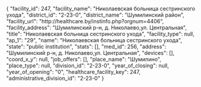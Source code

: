 {
    "facility_id": 247,
    "facility_name": "Николаевская больница сестринского ухода",
    "district_id": "2-23-0",
    "district_name": "Шумилинский район",
    "facility_url": "http:\/\/healthcare.by\/instinfo.php?orgnum=4406",
    "facility_address": "Шумилинский р-н, д. Николаево,ул. Центральная",
    "title": "Николаевская больница сестринского ухода",
    "facility_type": null,
    "ap_1": "29",
    "name": "Николаевская больница сестринского ухода",
    "state": "public institution",
    "stats": [],
    "med_id": 256,
    "address": "Шумилинский р-н, д. Николаево,ул. Центральная",
    "devices": [],
    "coord_x_y": null,
    "job_offers": [],
    "place_name": "Шумилино",
    "place_type": null,
    "division_id": "2-23-0",
    "year_of_closing": null,
    "year_of_opening": "0",
    "healthcare_facility_key": 247,
    "administrative_division_id": "2-23-0"
}